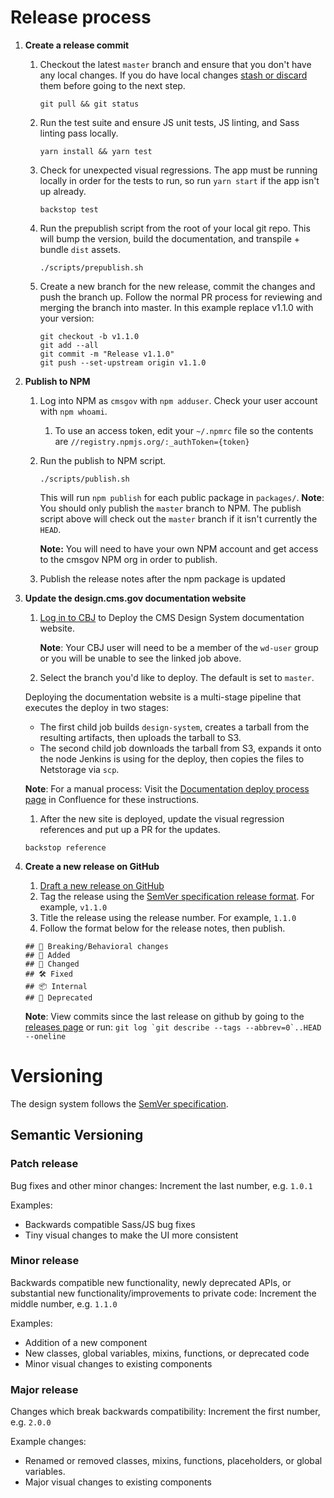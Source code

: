 # Release process

1. **Create a release commit**

   1. Checkout the latest `master` branch and ensure that you don't have any local changes. If you do have local changes [stash or discard](https://docs.gitlab.com/ee/topics/git/numerous_undo_possibilities_in_git/#quickly-save-local-changes) them before going to the next step.
      ```
      git pull && git status
      ```
   1. Run the test suite and ensure JS unit tests, JS linting, and Sass linting pass locally.
      ```
      yarn install && yarn test
      ```
   1. Check for unexpected visual regressions. The app must be running locally in order for the tests to run, so run `yarn start` if the app isn't up already.
      ```
      backstop test
      ```
   1. Run the prepublish script from the root of your local git repo. This will bump the version, build the documentation, and transpile + bundle `dist` assets.
      ```
      ./scripts/prepublish.sh
      ```
   1. Create a new branch for the new release, commit the changes and push the branch up. Follow the normal PR process for reviewing and merging the branch into master. In this example replace v1.1.0 with your version:
      ```
      git checkout -b v1.1.0
      git add --all
      git commit -m "Release v1.1.0"
      git push --set-upstream origin v1.1.0
      ```

1. **Publish to NPM**

   1. Log into NPM as `cmsgov` with `npm adduser`. Check your user account with `npm whoami`.

      1. To use an access token, edit your `~/.npmrc` file so the contents are `//registry.npmjs.org/:_authToken={token}`

   1. Run the publish to NPM script.

      ```
      ./scripts/publish.sh
      ```

      This will run `npm publish` for each public package in `packages/`.
      **Note**: You should only publish the `master` branch to NPM. The publish script above will check out the `master` branch if it isn't currently the `HEAD`.

      **Note:** You will need to have your own NPM account and get access to the cmsgov NPM org in order to publish.

   1. Publish the release notes after the npm package is updated

1. **Update the design.cms.gov documentation website**

   1. [Log in to CBJ](https://cloudbeesjenkins.cms.gov/prod-master/job/wds/job/Design%20System/job/Deploy%20design-system/) to Deploy the CMS Design System documentation website.

      **Note**: Your CBJ user will need to be a member of the `wd-user` group or you will be unable to see the linked job above.

   1. Select the branch you'd like to deploy. The default is set to `master`.

   Deploying the documentation website is a multi-stage pipeline that executes the deploy in two stages:

   - The first child job builds `design-system`, creates a tarball from the resulting artifacts, then uploads the tarball to S3.
   - The second child job downloads the tarball from S3, expands it onto the node Jenkins is using for the deploy, then copies the files to Netstorage via `scp`.

   **Note**: For a manual process: Visit the [Documentation deploy process page](https://confluence.cms.gov/display/HCDSG/Documentation+deploy+proces) in Confluence for these instructions.

   1. After the new site is deployed, update the visual regression references and put up a PR for the updates.

   ```
   backstop reference
   ```

1. **Create a new release on GitHub**

   1. [Draft a new release on GitHub](https://github.com/CMSgov/design-system/releases/new)
   1. Tag the release using the [SemVer specification release format](#versioning). For example, `v1.1.0`
   1. Title the release using the release number. For example, `1.1.0`
   1. Follow the format below for the release notes, then publish.

   ```
   ## 🚨 Breaking/Behavioral changes
   ## 🚀 Added
   ## 💅 Changed
   ## 🛠 Fixed
   ## 📦 Internal
   ## 🚫 Deprecated
   ```

   **Note**: View commits since the last release on github by going to the [releases page](https://github.com/CMSgov/design-system/releases) or run: `` git log `git describe --tags --abbrev=0`..HEAD --oneline ``

# Versioning

The design system follows the [SemVer specification](http://semver.org/).

## Semantic Versioning

### Patch release

Bug fixes and other minor changes: Increment the last number, e.g. `1.0.1`

Examples:

- Backwards compatible Sass/JS bug fixes
- Tiny visual changes to make the UI more consistent

### Minor release

Backwards compatible new functionality, newly deprecated APIs, or substantial new functionality/improvements to private code: Increment the middle number, e.g. `1.1.0`

Examples:

- Addition of a new component
- New classes, global variables, mixins, functions, or deprecated code
- Minor visual changes to existing components

### Major release

Changes which break backwards compatibility: Increment the first number, e.g. `2.0.0`

Example changes:

- Renamed or removed classes, mixins, functions, placeholders, or global variables.
- Major visual changes to existing components
